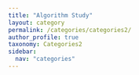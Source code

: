 ```yaml
---
title: "Algorithm Study"
layout: category
permalink: /categories/categories2/
author_profile: true
taxonomy: Categories2
sidebar:
  nav: "categories"
---
```


